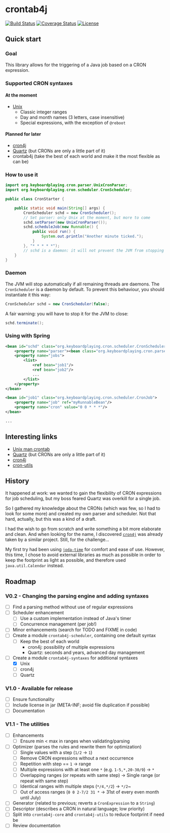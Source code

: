 # crontab4j

[![Build Status][1]][2]
[![Coverage Status][3]][4]
[![License][5]][6]

## Quick start

### Goal

This library allows for the triggering of a Java job based on a CRON expression.

### Supported CRON syntaxes

#### At the moment

* [Unix][7]
  * Classic integer ranges
  * Day and month names (3 letters, case insensitive)
  * Special expressions, with the exception of ``@reboot``

#### Planned for later

* [cron4j][8]
* [Quartz][10] (but CRONs are only a little part of it)
* crontab4j (take the best of each world and make it the most flexible as can be)

### How to use it

```java
import org.keyboardplaying.cron.parser.UnixCronParser;
import org.keyboardplaying.cron.scheduler.CronScheduler;

public class CronStarter {

    public static void main(String[] args) {
        CronScheduler schd = new CronScheduler();
        // Set parser: only Unix at the moment, but more to come
        schd.setParser(new UnixCronParser());
        schd.scheduleJob(new Runnable() {
            public void run() {
                System.out.println("Another minute ticked.");
            }
        }, "* * * * *");
        // schd is a daemon: it will not prevent the JVM from stopping
    }
}
```

### Daemon

The JVM will stop automatically if all remaining threads are daemons. The ``CronScheduler`` is a daemon
by default. To prevent this behaviour, you should instantiate it this way:
```java
CronScheduler schd = new CronScheduler(false);
```

A fair warning: you will have to stop it for the JVM to close:
```java
schd.terminate();
```

### Using with Spring

```xml
<bean id="schd" class="org.keyboardplaying.cron.scheduler.CronScheduler">
    <property name="parser"><bean class="org.keyboardplaying.cron.parser.UnixCronParser"/></property>
    <property name="jobs">
        <list>
            <ref bean="job1"/>
            <ref bean="job2"/>
            ...
        </list>
    </property>
</bean>

<bean id="job1" class="org.keyboardplaying.cron.scheduler.CronJob">
    <property name="job" ref="myRunnableBean"/>
    <property name="cron" value="0 0 * * *"/>
</bean>

...
```

## Interesting links

* [Unix man crontab][7]
* [Quartz][10] (but CRONs are only a little part of it)
* [cron4j][8]
* [cron-utils][9]

## History

It happened at work: we wanted to gain the flexibility of CRON expressions for job scheduling, but
my boss feared Quartz was overkill for a single job.

So I gathered my knowledge about the CRONs (which was few, so I had to look for some more) and
created my own parser and scheduler. Not that hard, actually, but this was a kind of a draft.

I had the wish to go from scratch and write something a bit more elaborate and clean. And when
looking for the name, I discovered [``cron4j``][8] was already taken by a similar project. Still,
for the challenge...

My first try had been using [``joda-time``][11] for comfort and ease of use. However, this time, I
chose to avoid external libraries as much as possible in order to keep the footprint as light as
possible, and therefore used ``java.util.Calendar`` instead.

## Roadmap

### V0.2 - Changing the parsing engine and adding syntaxes

  * [ ] Find a parsing method without use of regular expressions
  * [ ] Scheduler enhancement
    * [ ] Use a custom implementation instead of Java's timer
    * [ ] Concurrence management (per job!)
  * [ ] Minor enhancements (search for TODO and FIXME in code)
  * [ ] Create a module ``crontab4j-scheduler``, containing one default syntax
    * [ ] Keep the best of each world
      * cron4j: possibility of multiple expressions
      * Quartz: seconds and years, advanced day management
  * [ ] Create a module ``crontab4j-syntaxes`` for additional syntaxes
    * [x] Unix
    * [ ] cron4j
    * [ ] Quartz

### V1.0 - Available for release

  * [ ] Ensure functionality
  * [ ] Include license in jar (META-INF; avoid file duplication if possible)
  * [ ] Documentation

### V1.1 - The utilities

  * [ ] Enhancements
    * [ ] Ensure min < max in ranges when validating/parsing
  * [ ] Optimizer (parses the rules and rewrite them for optimization)
    * [ ] Single values with a step (``1/2`` -> ``1``)
    * [ ] Remove CRON expressions without a next occurrence
    * [ ] Repetition with step == ``1`` -> range
    * [ ] Multiple expressions with at least one ``*`` (e.g. ``1-5,*,20-30/9``) -> ``*``
    * [ ] Overlapping ranges (or repeats with same step) -> Single range (or repeat with same step)
    * [ ] Identical ranges with multiple steps (``*/4,*/2``) -> ``*/2``~
    * [ ] Out of access ranges (``0 0 2-7/2 31 *`` -> 31st of every even month until July)
  * [ ] Generator (related to previous; reverts a ``CronExpression`` to a ``String``)
  * [ ] Descriptor (describes a CRON in natural language; low priority)
  * [ ] Split into ``crontab4j-core`` and ``crontab4j-utils`` to reduce footprint if need be
  * [ ] Review documentation

[1]: http://img.shields.io/travis/cyChop/crontab4j/master.svg
[2]: https://travis-ci.org/cyChop/crontab4j
[3]: http://img.shields.io/coveralls/cyChop/crontab4j/master.svg
[4]: https://coveralls.io/r/cyChop/crontab4j?branch=master
[5]: https://img.shields.io/badge/license-BSD_3--Clause-blue.svg
[6]: http://opensource.org/licenses/BSD-3-Clause
[7]: http://www.unix.com/man-page/linux/5/crontab/
[8]: http://www.sauronsoftware.it/projects/cron4j/
[9]: https://github.com/jmrozanec/cron-utils
[10]: http://quartz-scheduler.org/
[11]: http://www.joda.org/joda-time/
